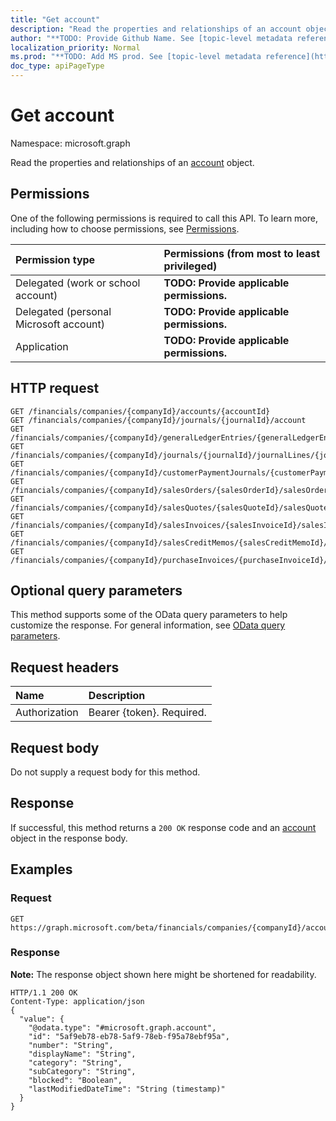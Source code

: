 ```yaml
---
title: "Get account"
description: "Read the properties and relationships of an account object."
author: "**TODO: Provide Github Name. See [topic-level metadata reference](https://msgo.azurewebsites.net/add/document/guidelines/metadata.html#topic-level-metadata)**"
localization_priority: Normal
ms.prod: "**TODO: Add MS prod. See [topic-level metadata reference](https://msgo.azurewebsites.net/add/document/guidelines/metadata.html#topic-level-metadata)**"
doc_type: apiPageType
---
```


# Get account

Namespace: microsoft.graph

Read the properties and relationships of an [account](../resources/account.md) object.

## Permissions
One of the following permissions is required to call this API. To learn more, including how to choose permissions, see [Permissions](/concepts/permissions-reference.md).

|Permission type|Permissions (from most to least privileged)|
|:---|:---|
|Delegated (work or school account)|**TODO: Provide applicable permissions.**|
|Delegated (personal Microsoft account)|**TODO: Provide applicable permissions.**|
|Application|**TODO: Provide applicable permissions.**|

## HTTP request

<!-- {
  "blockType": "ignored"
}
-->
``` http
GET /financials/companies/{companyId}/accounts/{accountId}
GET /financials/companies/{companyId}/journals/{journalId}/account
GET /financials/companies/{companyId}/generalLedgerEntries/{generalLedgerEntryId}/account
GET /financials/companies/{companyId}/journals/{journalId}/journalLines/{journalLineId}/account
GET /financials/companies/{companyId}/customerPaymentJournals/{customerPaymentJournalId}/account
GET /financials/companies/{companyId}/salesOrders/{salesOrderId}/salesOrderLines/{salesOrderLineId}/account
GET /financials/companies/{companyId}/salesQuotes/{salesQuoteId}/salesQuoteLines/{salesQuoteLineId}/account
GET /financials/companies/{companyId}/salesInvoices/{salesInvoiceId}/salesInvoiceLines/{salesInvoiceLineId}/account
GET /financials/companies/{companyId}/salesCreditMemos/{salesCreditMemoId}/salesCreditMemoLines/{salesCreditMemoLineId}/account
GET /financials/companies/{companyId}/purchaseInvoices/{purchaseInvoiceId}/purchaseInvoiceLines/{purchaseInvoiceLineId}/account
```

## Optional query parameters
This method supports some of the OData query parameters to help customize the response. For general information, see [OData query parameters](/graph/query-parameters).

## Request headers
|Name|Description|
|:---|:---|
|Authorization|Bearer {token}. Required.|

## Request body
Do not supply a request body for this method.

## Response

If successful, this method returns a `200 OK` response code and an [account](../resources/account.md) object in the response body.

## Examples

### Request
<!-- {
  "blockType": "request",
  "name": "get_account"
}
-->
``` http
GET https://graph.microsoft.com/beta/financials/companies/{companyId}/accounts/{accountId}
```

### Response
**Note:** The response object shown here might be shortened for readability.
<!-- {
  "blockType": "response",
  "truncated": true,
  "@odata.type": "microsoft.graph.account"
}
-->
``` http
HTTP/1.1 200 OK
Content-Type: application/json
{
  "value": {
    "@odata.type": "#microsoft.graph.account",
    "id": "5af9eb78-eb78-5af9-78eb-f95a78ebf95a",
    "number": "String",
    "displayName": "String",
    "category": "String",
    "subCategory": "String",
    "blocked": "Boolean",
    "lastModifiedDateTime": "String (timestamp)"
  }
}
```

